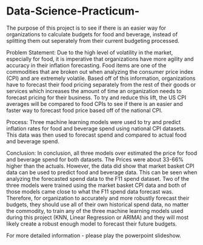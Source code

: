 # Data-Science-Practicum-
The purpose of this project is to see if there is an easier way for organizations to calculate budgets for food and beverage, instead of splitting them out seperately from their current budgeting processed. 

Problem Statement:
 Due to the high level of volatility in the market, especially for food, it is imperative that organizations have more agility and accuracy in their inflation forecasting. Food items are one of the commodities that are broken out when analyzing the consumer price index (CPI) and are extremely volatile. Based off of this information, organizations have to forecast their food pricing separately from the rest of their goods or services which increases the amount of time an organization needs to forecast pricing for their business. To try and reduce this lift, the US CPI averages will be compared to food CPIs to see if there is an easier and faster way to forecast food price based off of the national CPI.

Process:
  Three machine learning models were used to try and predict inflation rates for food and beverage spend using national CPI datasets. This data was then used to forecast spend and compared to actual food and beverage spend.
  
  Conclusion: 
  In conclusion, all three models over estimated the price for food and beverage spend for both datasets. The Prices were about 33-66% higher than the actuals. However, the data did show that market basket CPI data can be used to predict food and beverage data. This can be seen when analyzing the forecasted spend data to the F11 spend dataset. Two of the three models were trained using the market basket CPI data and both of those models came close to what the F11 spend data forecast was. Therefore, for organization to accurately and more robustly forecast their budgets, they should use all of their own historical spend data, no matter the commodity, to train any of the three machine learning models used during this project (KNN, Linear Regression or ARIMA) and they will most likely create a robust enough model to forecast their future budgets. 
  
  For more detailed information - please play the powerpoint slideshow. 
